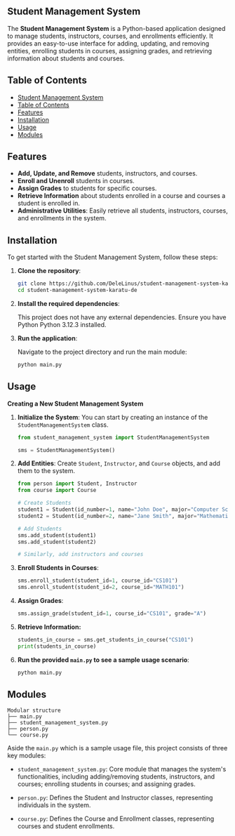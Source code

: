 ## Student Management System

The **Student Management System** is a Python-based application designed to manage students, instructors, courses, and enrollments efficiently. It provides an easy-to-use interface for adding, updating, and removing entities, enrolling students in courses, assigning grades, and retrieving information about students and courses.


## Table of Contents

- [Student Management System](#student-management-system)
- [Table of Contents](#table-of-contents)
- [Features](#features)
- [Installation](#installation)
- [Usage](#usage)
- [Modules](#modules)


## Features

- **Add, Update, and Remove** students, instructors, and courses.
- **Enroll and Unenroll** students in courses.
- **Assign Grades** to students for specific courses.
- **Retrieve Information** about students enrolled in a course and courses a student is enrolled in.
- **Administrative Utilities**: Easily retrieve all students, instructors, courses, and enrollments in the system.

## Installation

To get started with the Student Management System, follow these steps:

1. **Clone the repository**:

   ```bash
   git clone https://github.com/DeleLinus/student-management-system-karatu-de.git
   cd student-management-system-karatu-de
   ```

2. **Install the required dependencies**:

    This project does not have any external dependencies. Ensure you have Python Python 3.12.3 installed.

3. **Run the application**:

    Navigate to the project directory and run the main module:
    ```bash
    python main.py
    ```
## Usage
**Creating a New Student Management System**

1. **Initialize the System**: You can start by creating an instance of the `StudentManagementSystem` class.

    ```python
    from student_management_system import StudentManagementSystem

    sms = StudentManagementSystem()
    ```
2. **Add Entities**: Create `Student`, `Instructor`, and `Course` objects, and add them to the system.

    ```python
    from person import Student, Instructor
    from course import Course

    # Create Students
    student1 = Student(id_number=1, name="John Doe", major="Computer Science")
    student2 = Student(id_number=2, name="Jane Smith", major="Mathematics")

    # Add Students
    sms.add_student(student1)
    sms.add_student(student2)

    # Similarly, add instructors and courses
    ```
3. **Enroll Students in Courses**:
    ```python
    sms.enroll_student(student_id=1, course_id="CS101")
    sms.enroll_student(student_id=2, course_id="MATH101")
    ```

4. **Assign Grades**:
    ```python
    sms.assign_grade(student_id=1, course_id="CS101", grade="A")
    ```
5. **Retrieve Information:**
    ```python
    students_in_course = sms.get_students_in_course("CS101")
    print(students_in_course)
    ```
6. **Run the provided `main.py` to see a sample usage scenario**:
    ```bash
    python main.py
    ```


## Modules
    Modular structure
    ├── main.py
    ├── student_management_system.py
    ├── person.py
    └── course.py

Aside the  `main.py` which is a sample usage file, this project consists of three key modules:

- `student_management_system.py`: Core module that manages the system's functionalities, including adding/removing students, instructors, and courses; enrolling students in courses; and assigning grades.

- `person.py`: Defines the Student and Instructor classes, representing individuals in the system.

- `course.py`: Defines the Course and Enrollment classes, representing courses and student enrollments.



